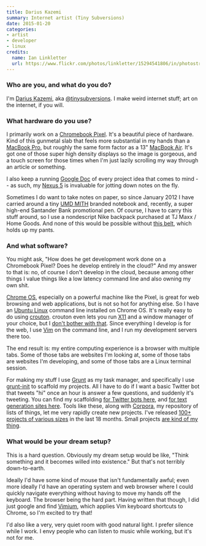 ```yaml
---
title: Darius Kazemi
summary: Internet artist (Tiny Subversions)
date: 2015-01-20
categories:
- artist
- developer
- linux
credits:
  name: Ian Linkletter
  url: https://www.flickr.com/photos/linkletter/15294541806/in/photostream/
---
```


### Who are you, and what do you do?

I'm [Darius Kazemi](http://tinysubversions.com/ "Darius' website."), aka [@tinysubversions](http://twitter.com/tinysubversions "Darius' Twitter account."). I make weird internet stuff; art on the internet, if you will.

### What hardware do you use?

I primarily work on a [Chromebook Pixel][chromebook-pixel]. It's a beautiful piece of hardware. Kind of this gunmetal slab that feels more substantial in my hands than a [MacBook Pro][macbook-pro], but roughly the same form factor as a 13" [MacBook Air][macbook-air]. It's got one of those super high density displays so the image is gorgeous, and a touch screen for those times when I'm just lazily scrolling my way through an article or something.

I also keep a running [Google Doc][google-docs] of every project idea that comes to mind -- as such, my [Nexus 5][nexus-5] is invaluable for jotting down notes on the fly.

Sometimes I do want to take notes on paper, so since January 2012 I have carried around a tiny [UMD MITH](http://mith.umd.edu/ "The Maryland Institute for Technology in the Humanities.") branded notebook and, recently, a super high-end Santander Bank promotional pen. Of course, I have to carry this stuff around, so I use a nondescript Nike backpack purchased at TJ Maxx / Home Goods. And none of this would be possible without [this belt](http://www.target.com/p/merona-men-s-belt-brown-with-silver-buckle/-/A-10218913 "Darius' belt."), which holds up my pants.

### And what software?

You might ask, "How does he get development work done on a Chromebook Pixel? Does he develop entirely in the cloud?" And my answer to that is: no, of course I don't develop in the cloud, because among other things I value things like a low latency command line and also owning my own shit.

[Chrome OS][chrome-os], especially on a powerful machine like the Pixel, is great for web browsing and web applications, but is not so hot for anything else. So I have an [Ubuntu Linux][ubuntu] command line installed on Chrome OS. It's really easy to do using [crouton][]. crouton even lets you run [X11][xfree86] and a window manager of your choice, but I [don't bother with that](https://github.com/dnschneid/crouton#i-dont-always-use-linux-but-when-i-do-i-use-cli "The crouton instructions for installing just command-line tools."). Since everything I develop is for the web, I use [Vim][] on the command line, and I run my development servers there too.

The end result is: my entire computing experience is a browser with multiple tabs. Some of those tabs are websites I'm looking at, some of those tabs are websites I'm developing, and some of those tabs are a Linux terminal session.

For making my stuff I use [Grunt][] as my task manager, and specifically I use [grunt-init][] to scaffold my projects. All I have to do if I want a basic Twitter bot that tweets "hi" once an hour is answer a few questions, and suddenly it's tweeting. You can find my scaffolding [for Twitter bots here][grunt-init-twitter-bot], and [for text generation sites here][grunt-init-textgen]. Tools like these, along with [Corpora][], my repository of lists of things, let me very rapidly create new projects. I've released [100+ projects of various sizes](http://tinysubversions.com/projects/ "Darius' projects.") in the last 18 months. Small projects [are kind of my thing](http://tinysubversions.com/2014/05/thoughts-on-small-projects/ "Darius' post on small projects.").

### What would be your dream setup?

This is a hard question. Obviously my dream setup would be like, "Think something and it becomes willed into existence." But that's not terribly down-to-earth.

Ideally I'd have some kind of mouse that isn't fundamentally awful; even more ideally I'd have an operating system and web browser where I could quickly navigate everything without having to move my hands off the keyboard. The browser being the hard part. Having written that though, I did just google and find [Vimium][], which applies Vim keyboard shortcuts to Chrome, so I'm excited to try that!

I'd also like a very, very quiet room with good natural light. I prefer silence while I work. I envy people who can listen to music while working, but it's not for me.

[chrome-os]: https://en.wikipedia.org/wiki/Chrome_OS "A Linux distribution for running web applications."
[chromebook-pixel]: https://www.google.com/intl/en-US/chrome/devices/google-chromebook-pixel/ "A PC laptop with a Retina display."
[corpora]: https://github.com/dariusk/corpora "A data corpus collection."
[crouton]: https://github.com/dnschneid/crouton "A set of scripts to generate a chroot in Chrome OS."
[google-docs]: https://en.wikipedia.org/wiki/Google_Docs "A web-based office suite."
[grunt-init-textgen]: https://github.com/dariusk/grunt-init-textgen "A grunt-init template for generating text."
[grunt-init-twitter-bot]: https://github.com/dariusk/grunt-init-twitter-bot "A grunt-init template for a Twitter bot."
[grunt-init]: https://gruntjs.com/project-scaffolding "A command-line tool for creating new projects."
[grunt]: https://gruntjs.com/ "A task runner."
[macbook-air]: https://www.apple.com/macbook-air/ "A very thin laptop."
[macbook-pro]: https://www.apple.com/macbook-pro/ "A laptop."
[nexus-5]: http://web.archive.org/web/20150928131701/http://www.google.com:80/nexus/5/ "An Android smartphone."
[ubuntu]: https://www.ubuntu.com/ "A Unix distribution."
[vim]: https://www.vim.org/ "A command-line text editor."
[vimium]: https://chrome.google.com/webstore/detail/vimium/dbepggeogbaibhgnhhndojpepiihcmeb "A Chrome extension that adds vim-like hotkeys."
[xfree86]: http://www.xfree86.org/ "An open-source window system."
